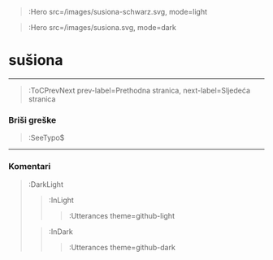 > :Hero src=/images/susiona-schwarz.svg,
>       mode=light

> :Hero src=/images/susiona.svg,
>       mode=dark

# sušiona

****



> :ToCPrevNext prev-label=Prethodna stranica, next-label=Sljedeća stranica

### Briši greške

> :SeeTypo$

****

### Komentari

> :DarkLight
> > :InLight
> >
> > > :Utterances theme=github-light
>
> > :InDark
> >
> > > :Utterances theme=github-dark